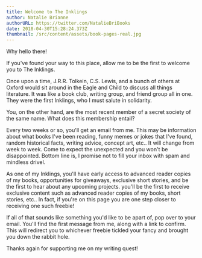 ```yaml
---
title: Welcome to The Inklings
author: Natalie Brianne
authorURL: https://twitter.com/NatalieBriBooks
date: 2018-04-30T15:28:24.373Z
thumbnail: /src/content/assets/book-pages-real.jpg
---
```

Why hello there!

If you've found your way to this place, allow me to be the first to welcome you to The Inklings.

Once upon a time, J.R.R. Tolkein, C.S. Lewis, and a bunch of others at Oxford would sit around in the Eagle and Child to discuss all things literature. It was like a book club, writing group, and friend group all in one. They were the first Inklings, who I must salute in solidarity.

You, on the other hand, are the most recent member of a secret society of the same name. What does this membership entail?

Every two weeks or so, you'll get an email from me. This may be information about what books I've been reading, funny memes or jokes that I've found, random historical facts, writing advice, concept art, etc.. It will change from week to week. Come to expect the unexpected and you won't be disappointed. Bottom line is, I promise not to fill your inbox with spam and mindless drivel.

As one of my Inklings, you'll have early access to advanced reader copies of my books, opportunities for giveaways, exclusive short stories, and be the first to hear about any upcoming projects. you'll be the first to receive exclusive content such as advanced reader copies of my books, short stories, etc.. In fact, if you're on this page you are one step closer to receiving one such freebie!

If all of that sounds like something you'd like to be apart of, pop over to your email. You'll find the first message from me, along with a link to confirm. This will redirect you to whichever freebie tickled your fancy and brought you down the rabbit hole.

 Thanks again for supporting me on my writing quest!